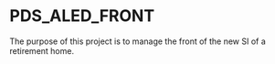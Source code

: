 # PDS_ALED_FRONT

The purpose of this project is to manage the front of the new SI of a retirement home.
